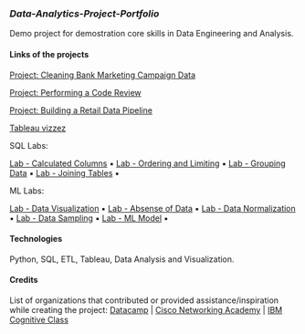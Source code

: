 ### _Data-Analytics-Project-Portfolio_
Demo project for demostration core skills in Data Engineering and Analysis.



#### Links of the projects

[Project: Cleaning Bank Marketing Campaign Data](https://www.datacamp.com/datalab/w/e15e67c4-a56e-4036-8090-1c7b658a2bef/edit)

[Project: Performing a Code Review](https://www.datacamp.com/datalab/w/48f851a7-0bf5-4696-8dc5-42d499437aef/edit)

[Project: Building a Retail Data Pipeline](https://www.datacamp.com/datalab/w/f6df243c-c662-4c94-a043-19989b29a5c3/edit)

[Tableau vizzez](https://public.tableau.com/app/profile/olha.rukshyna/vizzes)



SQL Labs:

[Lab - Calculated Columns](https://html-preview.github.io/?url=https://github.com/project-data-analytics/Data-Analytics-Project-Portfolio/blob/main/Lab%20-%20Calculated%20Columns.html) ▪ 
[Lab - Ordering and Limiting](https://html-preview.github.io/?url=https://github.com/project-data-analytics/Data-Analytics-Project-Portfolio/blob/main/Lab%20-%20Ordering%20and%20Limiting.html) ▪ 
[Lab - Grouping Data](https://html-preview.github.io/?url=https://github.com/project-data-analytics/Data-Analytics-Project-Portfolio/blob/main/Lab%20-%20Grouping%20Data.html) ▪ 
[Lab - Joining Tables](https://html-preview.github.io/?url=https://github.com/project-data-analytics/Data-Analytics-Project-Portfolio/blob/main/Lab%20-%20Joining%20Tables.html) ▪ 


ML Labs:

[Lab - Data Visualization](https://gist.github.com/project-data-analytics/fb4754c122abf96f5a96ed419412eec7) ▪ 
[Lab - Absense of Data](https://gist.github.com/project-data-analytics/ec33684af32c4c06ba3ed9c7c6e67d8b) ▪ 
[Lab - Data Normalization](https://gist.github.com/project-data-analytics/3c84e1d945816fd26e85f06f426d7000) ▪ 
[Lab - Data Sampling](https://gist.github.com/project-data-analytics/f75769b94dc4dc44fde26eae6ceab6ba) ▪ 
[Lab - ML Model](https://gist.github.com/project-data-analytics/34271a288ff0d4e184d52fec69d20b26) ▪ 




#### Technologies
Python, SQL, ETL, Tableau, Data Analysis and Visualization.


#### Credits
List of organizations that contributed or provided assistance/inspiration while creating the project: 
[Datacamp](https://www.datacamp.com/) | 
[Cisco Networking Academy](https://www.netacad.com/courses/data-analytics-essentials) | 
[IBM Cognitive Class](https://cognitiveclass.ai/courses/data-analysis-python)
